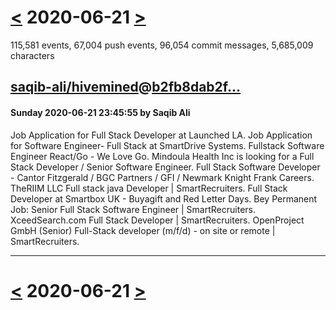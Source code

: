 # [<](2020-06-20.md) 2020-06-21 [>](2020-06-22.md)

115,581 events, 67,004 push events, 96,054 commit messages, 5,685,009 characters


## [saqib-ali/hivemined](https://github.com/saqib-ali/hivemined)@[b2fb8dab2f...](https://github.com/saqib-ali/hivemined/commit/b2fb8dab2fb4ae772e6096657b970876de76ef28)
#### Sunday 2020-06-21 23:45:55 by Saqib Ali

Job Application for Full Stack Developer at Launched LA. Job Application for Software Engineer- Full Stack at SmartDrive Systems. Fullstack Software Engineer React/Go - We Love Go. Mindoula Health Inc is looking for a Full Stack Developer / Senior Software Engineer. Full Stack Software Developer - Cantor Fitzgerald / BGC Partners / GFI / Newmark Knight Frank Careers. TheRIIM LLC Full stack java Developer | SmartRecruiters. Full Stack Developer at Smartbox UK - Buyagift and Red Letter Days. Bey Permanent Job: Senior Full Stack Software Engineer | SmartRecruiters. XceedSearch.com Full Stack Developer | SmartRecruiters. OpenProject GmbH (Senior) Full-Stack developer (m/f/d) - on site or remote | SmartRecruiters.

---

# [<](2020-06-20.md) 2020-06-21 [>](2020-06-22.md)

